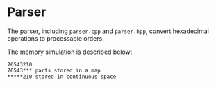 # Parser

The parser, including `parser.cpp` and `parser.hpp`, convert hexadecimal operations to processable orders.

The memory simulation is described below:

```
76543210
76543*** parts stored in a map
*****210 stored in continuous space
```



